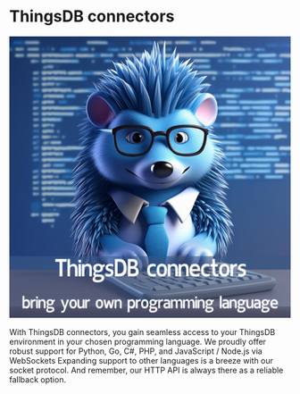 # ThingsDB connectors

![](./images/ThingsDB_connectors.png)

With ThingsDB connectors, you gain seamless access to your ThingsDB environment in your chosen programming language. We proudly offer robust support for Python, Go, C#, PHP, and JavaScript / Node.js via WebSockets
Expanding support to other languages is a breeze with our socket protocol. And remember, our HTTP API is always there as a reliable fallback option.
